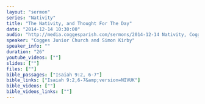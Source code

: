 ```yaml
---
layout: "sermon"
series: "Nativity"
title: "The Nativity, and Thought For The Day"
date: "2014-12-14 10:30:00"
audio: "http://media.coggesparish.com/sermons/2014-12-14 Nativity, Cogges Junior Church.mp3"
speaker: "Cogges Junior Church and Simon Kirby"
speaker_info: ""
duration: "26"
youtube_videos: [""]
slides: [""]
files: [""]
bible_passages: ["Isaiah 9:2, 6-7"]
bible_links: ["Isaiah 9:2,6-7&amp;version=NIVUK"]
bible_videos: [""]
bible_videos_links: [""]
---
```

